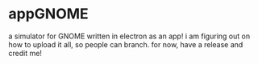 # appGNOME
a simulator for GNOME written in electron as an app!
i am figuring out on how to upload it all, so people can branch. for now, have a release and credit me!
